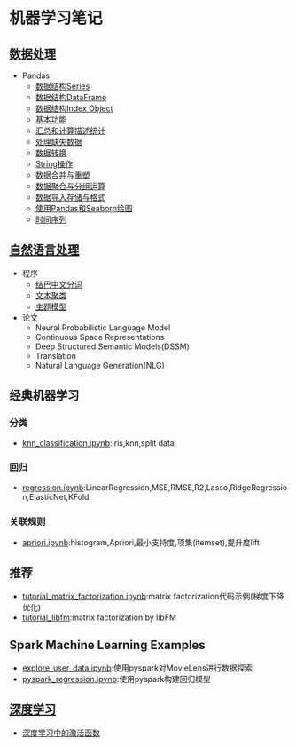 # 机器学习笔记
## [数据处理][0]
- Pandas
    - [数据结构Series][1]
    - [数据结构DataFrame][2]
    - [数据结构Index Object][3]
    - [基本功能][4]
    - [汇总和计算描述统计][5]
    - [处理缺失数据][6]
    - [数据转换][7]
    - [String操作][8]
    - [数据合并与重塑][9]
    - [数据聚合与分组运算][10]
    - [数据导入存储与格式][11]
    - [使用Pandas和Seaborn绘图][12]
    - [时间序列][13]

## [自然语言处理][30]
- 程序
    - [结巴中文分词][31]
    - [文本聚类][32]
    - [主题模型][33]
- 论文
    - Neural Probabilistic Language Model
    - Continuous Space Representations
    - Deep Structured Semantic Models(DSSM)
    - Translation
    - Natural Language Generation(NLG)

## 经典机器学习
### 分类
- [knn_classification.ipynb](knn_classification.ipynb):Iris,knn,split data

### 回归
- [regression.ipynb](regression.ipynb):LinearRegression,MSE,RMSE,R2,Lasso,RidgeRegression,ElasticNet,KFold

### 关联规则
- [apriori.ipynb](apriori.ipynb):histogram,Apriori,最小支持度,项集(itemset),提升度lift

## 推荐
- [tutorial_matrix_factorization.ipynb](tutorial_matrix_factorization.ipynb):matrix factorization代码示例(梯度下降优化)
- [tutorial_libfm](tutorial_libfm):matrix factorization by libFM

## Spark Machine Learning Examples
- [explore_user_data.ipynb](pyspark_explore_user_data.ipynb):使用pyspark对MovieLens进行数据探索
- [pyspark_regression.ipynb](pyspark_regression.ipynb):使用pyspark构建回归模型

## [深度学习][40]
- [深度学习中的激活函数][41]



[0]: data-processing/
[1]: data-processing/pandas-series.ipynb
[2]: data-processing/pandas-dataframe.ipynb
[3]: data-processing/pandas-index.ipynb
[4]: data-processing/pandas-basic.ipynb
[5]: data-processing/pandas-summarize-statistics.ipynb
[6]: data-processing/pandas-data-cleaning-preparation.ipynb
[7]: data-processing/pandas-data-transformation.ipynb
[8]: data-processing/pandas-string-manipulation.ipynb
[9]: data-processing/pandas-data-merge-reshape.ipynb
[10]:data-processing/pandas-data-aggregation-and-group.ipynb
[11]:data-processing/pandas-dataloading-storage-fileformats.ipynb
[12]:data-processing/plotting-with-pandas-and-seaborn.ipynb
[13]:data-processing/pandas-time-series.ipynb

[30]:natural-language-processing/
[31]:natural-language-processing/jieba.ipynb
[32]:natural-language-processing/text_clustering.ipynb
[33]:natural-language-processing/topic_model.ipynb

[40]:deep-learning
[41]:deep-learning/activation-function.ipynb
